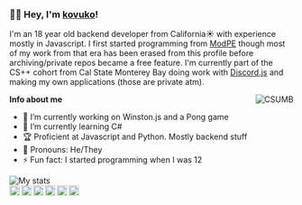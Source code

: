 ### 👋🏼 Hey, I'm [kovuko](https://linktr.ee/kovuko)!
I'm an 18 year old backend developer from California☀ with experience mostly in Javascript. I first started programming from [ModPE](https://github.com/topics/modpe) though most of my work from that era has been erased from this profile before archiving/private repos became a free feature. I'm currently part of the CS++ cohort from Cal State Monterey Bay 
doing work with [Discord.js](https://github.com/discordjs) and making my own applications (those are private atm).

<img align="right" alt="CSUMB" src="https://pbs.twimg.com/profile_images/528708685862678528/uxh9cZse_400x400.jpeg"/>

**Info about me**
- 🔭 I’m currently working on Winston.js and a Pong game
- 🌱 I’m currently learning C#
- 🏆 Proficient at Javascript and Python. Mostly backend stuff
- 🌈 Pronouns: He/They
- ⚡ Fun fact: I started programming when I was 12

![My stats](https://github-readme-stats.vercel.app/api?username=kovuko&show_icons=true&hide_border=true)
<br/>
<a href="https://twitter.com/kovuuko"><img align="left" width="18px" src="https://cdn.jsdelivr.net/npm/simple-icons@v3/icons/twitter.svg"/></a>
<a href="https://instagram.com/kovuuko"><img align="left" width="18px" src="https://cdn.jsdelivr.net/npm/simple-icons@v3/icons/instagram.svg"/></a>
<a href="https://twitch.tv/kovuuko"><img align="left" width="18px" src="https://cdn.jsdelivr.net/npm/simple-icons@v3/icons/twitch.svg"/></a>
<a href="https://youtube.com/channel/UCEXVHf40hlv7SJ0WstLS8vA"><img align="left" width="18px" src="https://cdn.jsdelivr.net/npm/simple-icons@v3/icons/youtube.svg"/></a>
<a href="https://reddit.com/u/kovuko"><img align="left" width="18px" src="https://cdn.jsdelivr.net/npm/simple-icons@v3/icons/reddit.svg"/></a>
<a href="https://t.me/kovuko"><img align="left" width="18px" src="https://cdn.jsdelivr.net/npm/simple-icons@v3/icons/telegram.svg"/></a>
